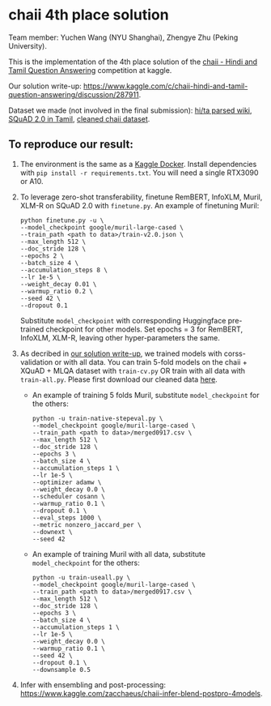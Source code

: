 # chaii 4th place solution
Team member: Yuchen Wang (NYU Shanghai), Zhengye Zhu (Peking University).

This is the implementation of the 4th place solution of the [chaii - Hindi and Tamil Question Answering](https://www.kaggle.com/c/chaii-hindi-and-tamil-question-answering) competition at kaggle.

Our solution write-up: https://www.kaggle.com/c/chaii-hindi-and-tamil-question-answering/discussion/287911.

Dataset we made (not involved in the final submission): [hi/ta parsed wiki](https://www.kaggle.com/zacchaeus/chaii-tfds-wiki), [SQuAD 2.0 in Tamil](https://www.kaggle.com/zacchaeus/chaii-tfds-wiki), [cleaned chaii dataset](https://www.kaggle.com/zacchaeus/chaiitrain0917).

## To reproduce our result:
1. The environment is the same as a [Kaggle Docker](https://github.com/Kaggle/docker-python). Install dependencies with `pip install -r requirements.txt`. You will need a single RTX3090 or A10.
2. To leverage zero-shot transferability, finetune RemBERT, InfoXLM, Muril, XLM-R on SQuAD 2.0 with `finetune.py`.
An example of finetuning Muril:
      ```
      python finetune.py -u \
      --model_checkpoint google/muril-large-cased \
      --train_path <path to data>/train-v2.0.json \
      --max_length 512 \
      --doc_stride 128 \
      --epochs 2 \
      --batch_size 4 \
      --accumulation_steps 8 \
      --lr 1e-5 \
      --weight_decay 0.01 \
      --warmup_ratio 0.2 \
      --seed 42 \
      --dropout 0.1
      ```
      Substitute `model_checkpoint` with corresponding Huggingface pre-trained checkpoint for other models. Set epochs = 3 for RemBERT, InfoXLM, XLM-R, leaving other hyper-parameters the same.

3. As decribed in [our solution write-up](https://www.kaggle.com/c/chaii-hindi-and-tamil-question-answering/discussion/287911), we trained models with corss-validation or with all data. You can train 5-fold models on the chaii + XQuAD + MLQA dataset with `train-cv.py` OR train with all data with `train-all.py`. Please first download our cleaned data [here](https://www.kaggle.com/zacchaeus/chaiitrain0917).
    * An example of training 5 folds Muril, substitute `model_checkpoint` for the others:

      ```
      python -u train-native-stepeval.py \
      --model_checkpoint google/muril-large-cased \
      --train_path <path to data>/merged0917.csv \
      --max_length 512 \
      --doc_stride 128 \
      --epochs 3 \
      --batch_size 4 \
      --accumulation_steps 1 \
      --lr 1e-5 \
      --optimizer adamw \
      --weight_decay 0.0 \
      --scheduler cosann \
      --warmup_ratio 0.1 \
      --dropout 0.1 \
      --eval_steps 1000 \
      --metric nonzero_jaccard_per \
      --downext \
      --seed 42
      ```
    * An example of training Muril with all data, substitute `model_checkpoint` for the others:

      ```
      python -u train-useall.py \
      --model_checkpoint google/muril-large-cased \
      --train_path <path to data>/merged0917.csv \
      --max_length 512 \
      --doc_stride 128 \
      --epochs 3 \
      --batch_size 4 \
      --accumulation_steps 1 \
      --lr 1e-5 \
      --weight_decay 0.0 \
      --warmup_ratio 0.1 \
      --seed 42 \
      --dropout 0.1 \
      --downsample 0.5
      ```
4. Infer with ensembling and post-processing: https://www.kaggle.com/zacchaeus/chaii-infer-blend-postpro-4models.
